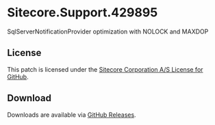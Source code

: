 # Sitecore.Support.429895
SqlServerNotificationProvider optimization with NOLOCK and MAXDOP

## License  
This patch is licensed under the [Sitecore Corporation A/S License for GitHub](https://github.com/sitecoresupport/Sitecore.Support.429895/blob/master/LICENSE).  

## Download  
Downloads are available via [GitHub Releases](https://github.com/sitecoresupport/Sitecore.Support.429895/releases).  
